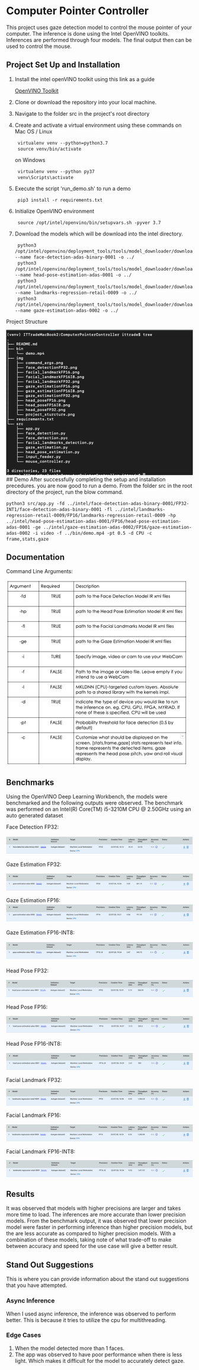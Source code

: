 # Computer Pointer Controller

This project uses gaze detection model to control the mouse pointer of your computer. The inference is done using the Intel OpenVINO toolkits.
Inferences are performed through four models. The final output then can be used to control the mouse.
## Project Set Up and Installation

1. Install the intel openVINO toolkit using this link as a guide

     [OpenVINO Toolkit](https://docs.openvinotoolkit.org/latest/index.html)

2. Clone or download the repository into your local machine.

3. Navigate to the folder src in the project's root directory

4. Create and activate a virtual environment using these commands
   on  Mac OS / Linux
    
        virtualenv venv --python=python3.7
        source venv/bin/activate
    
   on Windows  
  
        virtualenv venv --python py37
        venv\Scripts\activate

5. Execute the script 'run_demo.sh' to run a demo

        pip3 install -r requirements.txt

6. Initialize OpenVINO environment

        source /opt/intel/openvino/bin/setupvars.sh -pyver 3.7

7. Download the models which will be download into the intel directory.
        
        python3 /opt/intel/openvino/deployment_tools/tools/model_downloader/downloader.py --name face-detection-adas-binary-0001 -o ../
        python3 /opt/intel/openvino/deployment_tools/tools/model_downloader/downloader.py --name head-pose-estimation-adas-0001 -o ../
        python3 /opt/intel/openvino/deployment_tools/tools/model_downloader/downloader.py --name landmarks-regression-retail-0009 -o ../
        python3 /opt/intel/openvino/deployment_tools/tools/model_downloader/downloader.py --name gaze-estimation-adas-0002 -o ../
    
Project Structure
        
   <img src="https://github.com/alfawzaan/Computer-Pointer-Controller/blob/master/img/project_structure.png" />    
## Demo
After successfully completing the setup and installation precedures. you are now good to run a demo. From the folder src in the root directory of the project, run the blow command.
    
    python3 src/app.py -fd ../intel/face-detection-adas-binary-0001/FP32-INT1/face-detection-adas-binary-0001 -fl ../intel/landmarks-regression-retail-0009/FP16/landmarks-regression-retail-0009 -hp ../intel/head-pose-estimation-adas-0001/FP16/head-pose-estimation-adas-0001 -ge ../intel/gaze-estimation-adas-0002/FP16/gaze-estimation-adas-0002 -i video -f ../bin/demo.mp4 -pt 0.5 -d CPU -c frame,stats,gaze

## Documentation

Command Line Arguments:

   <img src="https://github.com/alfawzaan/Computer-Pointer-Controller/blob/master/img/command_args.png" />


## Benchmarks

Using the OpenVINO Deep Learning Workbench, the models were benchmarked and the following outputs were observed.
The benchmark was performed on an Intel(R) Core(TM) i5-3210M CPU @ 2.50GHz using an auto generated dataset

Face Detection FP32:

   <img src="https://github.com/alfawzaan/Computer-Pointer-Controller/blob/master/img/face_detectionFP32.png" />

Gaze Estimation FP32:

   <img src="https://github.com/alfawzaan/Computer-Pointer-Controller/blob/master/img/gaze_estimationFP32.png" />
    
Gaze Estimation FP16:
   <img src="https://github.com/alfawzaan/Computer-Pointer-Controller/blob/master/img/gaze_estimationFP16.png" />

    
Gaze Estimation FP16-INT8:

   <img src="https://github.com/alfawzaan/Computer-Pointer-Controller/blob/master/img/gaze_estimationFP16I8.png" />

Head Pose FP32:

   <img src="https://github.com/alfawzaan/Computer-Pointer-Controller/blob/master/img/head_poseFP32.png" />

Head Pose FP16:

   <img src="https://github.com/alfawzaan/Computer-Pointer-Controller/blob/master/img/head_poseFP16.png" />

Head Pose FP16-INT8:

   <img src="https://github.com/alfawzaan/Computer-Pointer-Controller/blob/master/img/head_poseFP16I8.png" />
    
Facial Landmark FP32:

   <img src="https://github.com/alfawzaan/Computer-Pointer-Controller/blob/master/img/facial_landmarkFP32.png" />
    
Facial Landmark FP16:

   <img src="https://github.com/alfawzaan/Computer-Pointer-Controller/blob/master/img/facial_landmarkFP16.png" />

Facial Landmark FP16-INT8:

   <img src="https://github.com/alfawzaan/Computer-Pointer-Controller/blob/master/img/facial_landmarkFP16I8.png" />
    
## Results

It was observed that models with higher precisions are larger and takes more time to load. The inferences are more accurate than lower precision models. From the benchmark output, it was observed that lower precision model were faster in performing inference than higher precision models, but the are less accurate as compared to higher precision models. 
With a combination of these models, taking note of what trade-off to make between accuracy and speed for the use case will give a better result.


## Stand Out Suggestions

This is where you can provide information about the stand out suggestions that you have attempted.

### Async Inference
When I used async inference, the inference was observed to perform better. This is because it tries to utilize the cpu for multithreading.

### Edge Cases

1. When the model detected more than 1 faces.
2. The app was observed to have poor performance when there is less light. Which makes it difficult for the model to accurately detect gaze.
